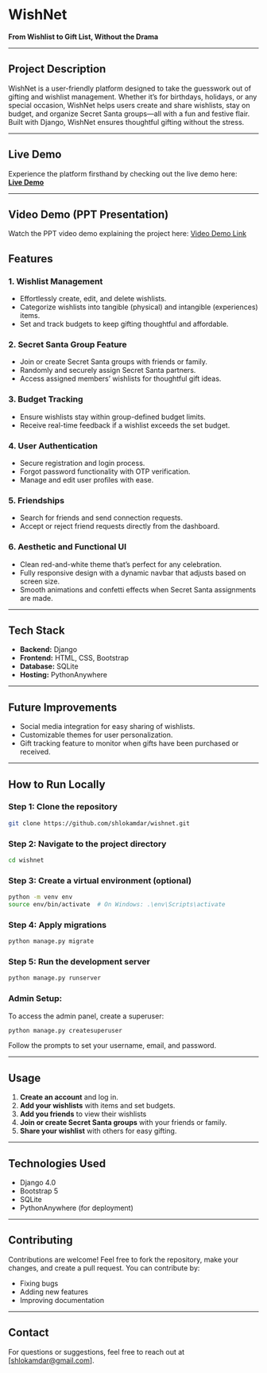 # **WishNet**  
**From Wishlist to Gift List, Without the Drama**

---

## **Project Description**  
WishNet is a user-friendly platform designed to take the guesswork out of gifting and wishlist management. Whether it’s for birthdays, holidays, or any special occasion, WishNet helps users create and share wishlists, stay on budget, and organize Secret Santa groups—all with a fun and festive flair. Built with Django, WishNet ensures thoughtful gifting without the stress.

---
## **Live Demo**  
Experience the platform firsthand by checking out the live demo here:  
[**Live Demo**](https://wishnet.pythonanywhere.com/)

---

## Video Demo (PPT Presentation)
Watch the PPT video demo explaining the project here: [Video Demo Link](https://www.youtube.com/watch?v=GBU5Rf4h0cg)

## **Features**

### **1. Wishlist Management**  
- Effortlessly create, edit, and delete wishlists.  
- Categorize wishlists into tangible (physical) and intangible (experiences) items.  
- Set and track budgets to keep gifting thoughtful and affordable.

### **2. Secret Santa Group Feature**  
- Join or create Secret Santa groups with friends or family.  
- Randomly and securely assign Secret Santa partners.  
- Access assigned members’ wishlists for thoughtful gift ideas.

### **3. Budget Tracking**  
- Ensure wishlists stay within group-defined budget limits.  
- Receive real-time feedback if a wishlist exceeds the set budget.

### **4. User Authentication**  
- Secure registration and login process.  
- Forgot password functionality with OTP verification.  
- Manage and edit user profiles with ease.

### **5. Friendships**  
- Search for friends and send connection requests.  
- Accept or reject friend requests directly from the dashboard.

### **6. Aesthetic and Functional UI**  
- Clean red-and-white theme that’s perfect for any celebration.  
- Fully responsive design with a dynamic navbar that adjusts based on screen size.  
- Smooth animations and confetti effects when Secret Santa assignments are made.


---

## **Tech Stack**  
- **Backend:** Django  
- **Frontend:** HTML, CSS, Bootstrap  
- **Database:** SQLite  
- **Hosting:** PythonAnywhere

---

## **Future Improvements**  
- Social media integration for easy sharing of wishlists.  
- Customizable themes for user personalization.  
- Gift tracking feature to monitor when gifts have been purchased or received.

---

## **How to Run Locally**

### **Step 1:** Clone the repository  
```bash
git clone https://github.com/shlokamdar/wishnet.git
```

### **Step 2:** Navigate to the project directory  
```bash
cd wishnet
```

### **Step 3:** Create a virtual environment (optional)  
```bash
python -m venv env  
source env/bin/activate  # On Windows: .\env\Scripts\activate
```

### **Step 4:** Apply migrations  
```bash
python manage.py migrate
```

### **Step 5:** Run the development server  
```bash
python manage.py runserver
```

### **Admin Setup:**  
To access the admin panel, create a superuser:  
```bash
python manage.py createsuperuser
```  
Follow the prompts to set your username, email, and password.

---

## **Usage**  
1. **Create an account** and log in.  
2. **Add your wishlists** with items and set budgets.
3. **Add you friends** to view their wishlists 
4. **Join or create Secret Santa groups** with your friends or family.  
5. **Share your wishlist** with others for easy gifting.

---

## **Technologies Used**  
- Django 4.0  
- Bootstrap 5  
- SQLite  
- PythonAnywhere (for deployment)

---

## **Contributing**  
Contributions are welcome! Feel free to fork the repository, make your changes, and create a pull request. You can contribute by:  
- Fixing bugs  
- Adding new features  
- Improving documentation

---

## **Contact**  
For questions or suggestions, feel free to reach out at [shlokamdar@gmail.com].
